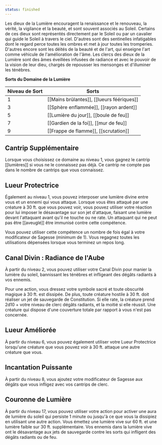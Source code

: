 ```yaml
---
status: finished
---
```

Les dieux de la Lumière encouragent la renaissance et le renouveau, la vérité, la vigilance et la beauté, et sont souvent associés au Soleil. Certains de ces dieux sont représentés directement par le Soleil ou par un cavalier qui guide le Soleil à travers le ciel. D'autres sont des sentinelles infatigables dont le regard perce toutes les ombres et met à jour toutes les tromperies. D'autres encore sont les déités de la beauté et de l'art, qui enseigne l'art comme véhicule de l'amélioration de l'âme. Les clercs des dieux de la Lumière sont des âmes éveillées infusées de radiance et avec le pouvoir de la vision de leur dieu, chargés de repousser les mensonges et d'illuminer les ténèbres.

**Sorts du Domaine de la Lumière**

| Niveau de Sort | Sorts                                     |
| -------------- | ----------------------------------------- |
| 1              | [[Mains brûlantes]], [[lueurs féériques]] |
| 3              | [[Sphère enflammée]], [[rayon ardent]]    |
| 5              | [[Lumière du jour]], [[boule de feu]]     |
| 7              | [[Gardien de la foi]], [[mur de feu]]     |
| 9              | [[Frappe de flamme]], [[scrutation]]      |

## Cantrip Supplémentaire

Lorsque vous choisissez ce domaine au niveau 1, vous gagnez le cantrip [[lumières]] si vous ne le connaissez pas déjà. Ce cantrip ne compte pas dans le nombre de cantrips que vous connaissez.

## Lueur Protectrice

Également au niveau 1, vous pouvez interposer une lumière divine entre vous et un ennemi qui vous attaque. Lorsque vous êtes attaqué par une créature à 30 ft. que vous pouvez voir, vous pouvez utiliser votre réaction pour lui imposer le désavantage sur son jet d'attaque, faisant une lumière devant l'attaquant avant qu'il ne touche ou ne rate. Un attaquant qui ne peut pas être [[aveuglé]] être immunisé contre cette compétence.

Vous pouvez utiliser cette compétence un nombre de fois égal à votre modificateur de Sagesse (minimum de 1). Vous regagnez toutes les utilisations dépensées lorsque vous terminez un repos long.

## Canal Divin : Radiance de l'Aube

À partir du niveau 2, vous pouvez utiliser votre Canal Divin pour manier la lumière du soleil, bannissant les ténèbres et infligeant des dégâts radiants à vos ennemis.

Pour une action, vous dressez votre symbole sacré et toute obscurité magique à 30 ft. est dissipée. De plus, toute créature hostile à 30 ft. doit réaliser un jet de sauvegarde de Constitution. Si elle rate, la créature prend 2d10 + votre niveau de clerc dégâts radiants, et la moitié si elle réussit. Une créature qui dispose d'une couverture totale par rapport à vous n'est pas concernée.

## Lueur Améliorée

À partir du niveau 6, vous pouvez également utiliser votre Lueur Protectrice lorsqu'une créature que vous pouvez voir à 30 ft. attaque une autre créature que vous.

## Incantation Puissante

À partir du niveau 8, vous ajoutez votre modificateur de Sagesse aux dégâts que vous infligez avec vos cantrips de clerc.

## Couronne de Lumière

À partir du niveau 17, vous pouvez utiliser votre action pour activer une aura de lumière du soleil qui persiste 1 minute ou jusqu'à ce que vous la dissipiez en utilisant une autre action. Vous émettez une lumière vive sur 60 ft. et une lumière faible sur 30 ft. supplémentaire. Vos ennemis dans la lumière vive ont le désavantage aux jets de sauvegarde contre les sorts qui infligent des dégâts radiants ou de feu.
